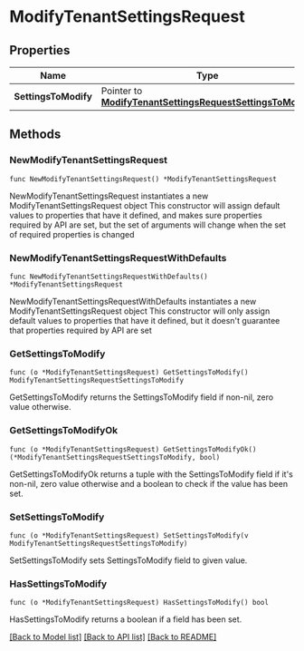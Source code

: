 # ModifyTenantSettingsRequest

## Properties

Name | Type | Description | Notes
------------ | ------------- | ------------- | -------------
**SettingsToModify** | Pointer to [**ModifyTenantSettingsRequestSettingsToModify**](ModifyTenantSettingsRequestSettingsToModify.md) |  | [optional] 

## Methods

### NewModifyTenantSettingsRequest

`func NewModifyTenantSettingsRequest() *ModifyTenantSettingsRequest`

NewModifyTenantSettingsRequest instantiates a new ModifyTenantSettingsRequest object
This constructor will assign default values to properties that have it defined,
and makes sure properties required by API are set, but the set of arguments
will change when the set of required properties is changed

### NewModifyTenantSettingsRequestWithDefaults

`func NewModifyTenantSettingsRequestWithDefaults() *ModifyTenantSettingsRequest`

NewModifyTenantSettingsRequestWithDefaults instantiates a new ModifyTenantSettingsRequest object
This constructor will only assign default values to properties that have it defined,
but it doesn't guarantee that properties required by API are set

### GetSettingsToModify

`func (o *ModifyTenantSettingsRequest) GetSettingsToModify() ModifyTenantSettingsRequestSettingsToModify`

GetSettingsToModify returns the SettingsToModify field if non-nil, zero value otherwise.

### GetSettingsToModifyOk

`func (o *ModifyTenantSettingsRequest) GetSettingsToModifyOk() (*ModifyTenantSettingsRequestSettingsToModify, bool)`

GetSettingsToModifyOk returns a tuple with the SettingsToModify field if it's non-nil, zero value otherwise
and a boolean to check if the value has been set.

### SetSettingsToModify

`func (o *ModifyTenantSettingsRequest) SetSettingsToModify(v ModifyTenantSettingsRequestSettingsToModify)`

SetSettingsToModify sets SettingsToModify field to given value.

### HasSettingsToModify

`func (o *ModifyTenantSettingsRequest) HasSettingsToModify() bool`

HasSettingsToModify returns a boolean if a field has been set.


[[Back to Model list]](../README.md#documentation-for-models) [[Back to API list]](../README.md#documentation-for-api-endpoints) [[Back to README]](../README.md)


